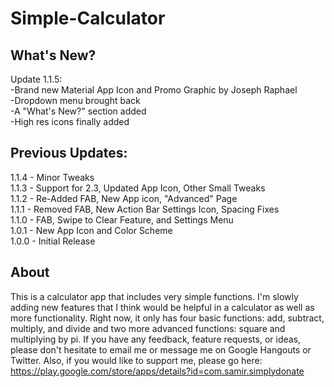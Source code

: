 Simple-Calculator
=================

What's New?
------------
Update 1.1.5:<br/>
-Brand new Material App Icon and Promo Graphic by Joseph Raphael<br/>
-Dropdown menu brought back<br/>
-A "What's New?" section added<br/>
-High res icons finally added<br/>

Previous Updates:
------------
1.1.4 - Minor Tweaks<br/>
1.1.3 - Support for 2.3, Updated App Icon, Other Small Tweaks<br/>
1.1.2 - Re-Added FAB, New App icon, "Advanced" Page<br/>
1.1.1 - Removed FAB, New Action Bar Settings Icon, Spacing Fixes<br/>
1.1.0 - FAB, Swipe to Clear Feature, and Settings Menu<br/>
1.0.1 - New App Icon and Color Scheme<br/>
1.0.0 - Initial Release


About
-----
This is a calculator app that includes very simple functions. I'm slowly adding new features that I think would be helpful in a calculator as well as more functionality. Right now, it only has four basic functions: add, subtract, multiply, and divide and two more advanced functions: square and multiplying by pi. If you have any feedback, feature requests, or ideas, please don't hesitate to email me or message me on Google Hangouts or Twitter.
Also, if you would like to support me, please go here: https://play.google.com/store/apps/details?id=com.samir.simplydonate

